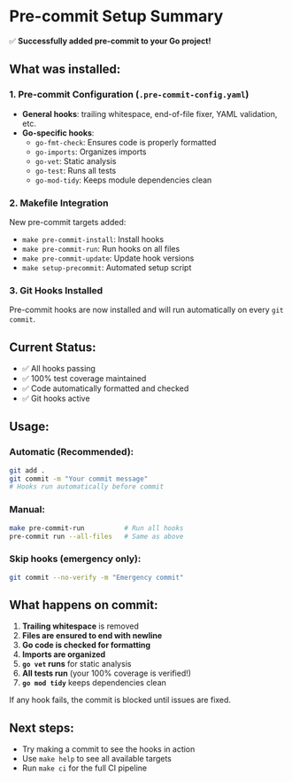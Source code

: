 # Pre-commit Setup Summary

✅ **Successfully added pre-commit to your Go project!**

## What was installed:

### 1. Pre-commit Configuration (`.pre-commit-config.yaml`)
- **General hooks**: trailing whitespace, end-of-file fixer, YAML validation, etc.
- **Go-specific hooks**:
  - `go-fmt-check`: Ensures code is properly formatted
  - `go-imports`: Organizes imports
  - `go-vet`: Static analysis
  - `go-test`: Runs all tests
  - `go-mod-tidy`: Keeps module dependencies clean

### 2. Makefile Integration
New pre-commit targets added:
- `make pre-commit-install`: Install hooks
- `make pre-commit-run`: Run hooks on all files
- `make pre-commit-update`: Update hook versions
- `make setup-precommit`: Automated setup script

### 3. Git Hooks Installed
Pre-commit hooks are now installed and will run automatically on every `git commit`.

## Current Status:
- ✅ All hooks passing
- ✅ 100% test coverage maintained
- ✅ Code automatically formatted and checked
- ✅ Git hooks active

## Usage:

### Automatic (Recommended):
```bash
git add .
git commit -m "Your commit message"
# Hooks run automatically before commit
```

### Manual:
```bash
make pre-commit-run          # Run all hooks
pre-commit run --all-files   # Same as above
```

### Skip hooks (emergency only):
```bash
git commit --no-verify -m "Emergency commit"
```

## What happens on commit:
1. **Trailing whitespace** is removed
2. **Files are ensured to end with newline**
3. **Go code is checked for formatting**
4. **Imports are organized**
5. **`go vet` runs** for static analysis
6. **All tests run** (your 100% coverage is verified!)
7. **`go mod tidy`** keeps dependencies clean

If any hook fails, the commit is blocked until issues are fixed.

## Next steps:
- Try making a commit to see the hooks in action
- Use `make help` to see all available targets
- Run `make ci` for the full CI pipeline
